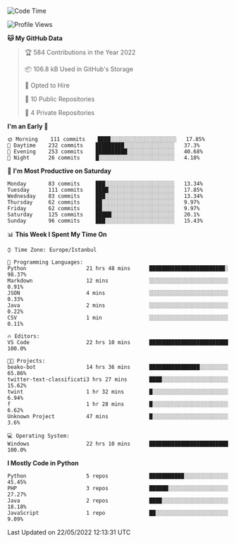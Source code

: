 <!--START_SECTION:waka-->
![Code Time](http://img.shields.io/badge/Code%20Time-224%20hrs%2017%20mins-blue)

![Profile Views](http://img.shields.io/badge/Profile%20Views-4-blue)

**🐱 My GitHub Data** 

> 🏆 584 Contributions in the Year 2022
 > 
> 📦 106.8 kB Used in GitHub's Storage 
 > 
> 💼 Opted to Hire
 > 
> 📜 10 Public Repositories 
 > 
> 🔑 4 Private Repositories  
 > 
**I'm an Early 🐤** 

```text
🌞 Morning    111 commits    ████░░░░░░░░░░░░░░░░░░░░░   17.85% 
🌆 Daytime    232 commits    █████████░░░░░░░░░░░░░░░░   37.3% 
🌃 Evening    253 commits    ██████████░░░░░░░░░░░░░░░   40.68% 
🌙 Night      26 commits     █░░░░░░░░░░░░░░░░░░░░░░░░   4.18%

```
📅 **I'm Most Productive on Saturday** 

```text
Monday       83 commits     ███░░░░░░░░░░░░░░░░░░░░░░   13.34% 
Tuesday      111 commits    ████░░░░░░░░░░░░░░░░░░░░░   17.85% 
Wednesday    83 commits     ███░░░░░░░░░░░░░░░░░░░░░░   13.34% 
Thursday     62 commits     ██░░░░░░░░░░░░░░░░░░░░░░░   9.97% 
Friday       62 commits     ██░░░░░░░░░░░░░░░░░░░░░░░   9.97% 
Saturday     125 commits    █████░░░░░░░░░░░░░░░░░░░░   20.1% 
Sunday       96 commits     ███░░░░░░░░░░░░░░░░░░░░░░   15.43%

```


📊 **This Week I Spent My Time On** 

```text
⌚︎ Time Zone: Europe/Istanbul

💬 Programming Languages: 
Python                   21 hrs 48 mins      ████████████████████████░   98.37% 
Markdown                 12 mins             ░░░░░░░░░░░░░░░░░░░░░░░░░   0.91% 
JSON                     4 mins              ░░░░░░░░░░░░░░░░░░░░░░░░░   0.33% 
Java                     2 mins              ░░░░░░░░░░░░░░░░░░░░░░░░░   0.22% 
CSV                      1 min               ░░░░░░░░░░░░░░░░░░░░░░░░░   0.11%

🔥 Editors: 
VS Code                  22 hrs 10 mins      █████████████████████████   100.0%

🐱‍💻 Projects: 
beako-bot                14 hrs 36 mins      ████████████████░░░░░░░░░   65.86% 
twitter-text-classificati3 hrs 27 mins       ████░░░░░░░░░░░░░░░░░░░░░   15.62% 
twint                    1 hr 32 mins        █░░░░░░░░░░░░░░░░░░░░░░░░   6.94% 
f                        1 hr 28 mins        █░░░░░░░░░░░░░░░░░░░░░░░░   6.62% 
Unknown Project          47 mins             █░░░░░░░░░░░░░░░░░░░░░░░░   3.6%

💻 Operating System: 
Windows                  22 hrs 10 mins      █████████████████████████   100.0%

```

**I Mostly Code in Python** 

```text
Python                   5 repos             ███████████░░░░░░░░░░░░░░   45.45% 
PHP                      3 repos             ██████░░░░░░░░░░░░░░░░░░░   27.27% 
Java                     2 repos             ████░░░░░░░░░░░░░░░░░░░░░   18.18% 
JavaScript               1 repo              ██░░░░░░░░░░░░░░░░░░░░░░░   9.09%

```



 Last Updated on 22/05/2022 12:13:31 UTC
<!--END_SECTION:waka-->

<!--
**3nws/3nws** is a ✨ _special_ ✨ repository because its `README.md` (this file) appears on your GitHub profile.

Here are some ideas to get you started:

- 🔭 I’m currently working on ...
- 🌱 I’m currently learning ...
- 👯 I’m looking to collaborate on ...
- 🤔 I’m looking for help with ...
- 💬 Ask me about ...
- 📫 How to reach me: ...
- 😄 Pronouns: ...
- ⚡ Fun fact: ...
-->
